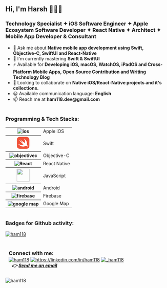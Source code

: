 <!DOCTYPE html>
<html>
	<body style="margin: 40px; padding: 6px;">
		<h2>Hi, I'm Harsh 🙋🏻‍♂️</h2>
		<h3>Technology Specialist ✦ iOS Software Engineer ✦ Apple Ecosystem Software Developer ✦ React Native ✦ Architect ✦ Mobile App Developer & Consultant</h3>
		<div>
			<ul>
				<li>💬 Ask me about <b>Native mobile app development using Swift, Objective-C, SwiftUI and React-Native</b></li>
				<li>🌱 I'm currently mastering <b>Swift & SwiftUI</b></li>
				<li>⚡️ Available for <b>Developing iOS, macOS, WatchOS, iPadOS and Cross-Platform Mobile Apps, Open Source Contribution and Writing Technology Blog</b></li>
				<li>👯 Looking to collaborate on <b>Native iOS/React-Native projects and it's collections.</b></li>
				<li>😀 Available communication language: <b>English</b></li>
				<li>📫 Reach me at <b>ham118.dev@gmail.com</b></li>
			</ul>
		</div>
		<div style="display: flex; flex-direction: row;">
			<div style="flex: 1;">
				<div style="margin-top: 20px;">
					<h3 align="left">Programming & Tech Stacks:</h3>
					<table>
						<tr>
							<th><img src="https://www.vectorlogo.zone/logos/apple/apple-icon.svg" alt="ios" width="40" height="40"></th>
							<td>Apple iOS</td>
						</tr>
						<tr>
							<th><img src="https://raw.githubusercontent.com/devicons/devicon/master/icons/swift/swift-original.svg" alt="swift" width="40" height="40"></th>
							<td>Swift</td>
						</tr>
						<tr>
							<th><img src="https://www.vectorlogo.zone/logos/apple_objectivec/apple_objectivec-icon.svg" alt="objectivec" width="40" height="40"></th>
							<td>Objective-C</td>
						</tr>
						<tr>
							<th><img src="https://www.vectorlogo.zone/logos/reactjs/reactjs-icon.svg" alt="React" width="40" height="40"></th>
							<td>React Native</td>
						</tr>
						<tr>
							<th><img src="https://www.vectorlogo.zone/logos/javascript/javascript-icon.svg" alt="" width="40" height="40"></th>
							<td>JavaScript</td>
						</tr>
						<tr>
							<th><img src="https://www.vectorlogo.zone/logos/android/android-icon.svg" alt="android" width="40" height="40"></th>
							<td>Android</td>
						</tr>
						<tr>
							<th><img src="https://www.vectorlogo.zone/logos/firebase/firebase-icon.svg" alt="firebase" width="40" height="40"></th>
							<td>Firebase</td>
						</tr>
						<tr>
							<th><img src="https://www.vectorlogo.zone/logos/google_maps/google_maps-icon.svg" alt="google map" width="40" height="40"></th>
							<td>Google Map</td>
						</tr>
					</table>
				</div>
			</div>
		</div>
		<div>
			<h3 align="left">Badges for Github activity:</h3>
			<p align="left"> 
				<a href="https://github-profile-trophy.vercel.app/?username=ryo-ma&no-bg=true">
				<img src="https://github-profile-trophy.vercel.app/?username=ham118" alt="ham118" />
				</a> 
			</p>
			<br>
		</div>
		<div style="padding: 10px;">
			<h3 style="margin: 0; padding: 0;">Connect with me:</h3>
			<a href="https://www.dev.to/ham118" target="blank" style="margin: 0; padding: 0;"><img align="center" src="https://www.vectorlogo.zone/logos/devto/devto-ar21.svg" alt="ham118" height="60" width="60" /></a>
			<a href="https://www.linkedin.com/in/ham118" target="blank" style="margin: 0; padding: 0;"><img align="center" src="https://www.vectorlogo.zone/logos/linkedin/linkedin-tile.svg" alt="https://linkedin.com/in/ham118" height="30" width="50" /></a>
			<a href="https://www.twitter.com/_ham118" target="blank" style="margin: 0; padding: 0;"><img align="center" src="https://raw.githubusercontent.com/rahuldkjain/github-profile-readme-generator/master/src/images/icons/Social/twitter.svg" alt="_ham118" height="30" width="50" /></a>
			<h5 style="margin: 0; padding-left: 10px;">👉
				<a href="mailto:ham118.dev@gmail.com">Send me an email</a>
			</h5>
		</div>
		<div style="padding: 0px;">
			<p align="left"> <img src="https://komarev.com/ghpvc/?username=qingshen0802&label=Profile%20views&color=0e75b6&style=flat" alt="ham118" /> </p>
		</div>
	</body>
</html>

